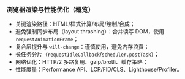 ### 浏览器渲染与性能优化（概览）

- 关键渲染路径：HTML/样式计算/布局/绘制/合成；
- 避免强制同步布局（layout thrashing）：合并读写 DOM，使用 `requestAnimationFrame`；
- 复合层提升与 `will-change`：谨慎使用，避免内存浪费；
- 长任务分片（`requestIdleCallback`/`scheduler.postTask`）；
- 网络优化：HTTP/2 多路复用、gzip/brotli、缓存策略；
- 性能度量：Performance API、LCP/FID/CLS、Lighthouse/Profiler。

